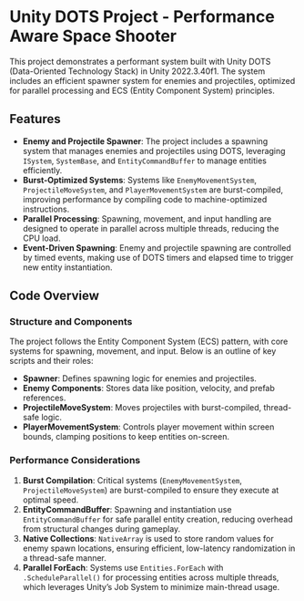 # Unity DOTS Project - Performance Aware Space Shooter

This project demonstrates a performant system built with Unity DOTS (Data-Oriented Technology Stack) in Unity 2022.3.40f1. The system includes an efficient spawner system for enemies and projectiles, optimized for parallel processing and ECS (Entity Component System) principles.

## Features

- **Enemy and Projectile Spawner**: The project includes a spawning system that manages enemies and projectiles using DOTS, leveraging `ISystem`, `SystemBase`, and `EntityCommandBuffer` to manage entities efficiently.
- **Burst-Optimized Systems**: Systems like `EnemyMovementSystem`, `ProjectileMoveSystem`, and `PlayerMovementSystem` are burst-compiled, improving performance by compiling code to machine-optimized instructions.
- **Parallel Processing**: Spawning, movement, and input handling are designed to operate in parallel across multiple threads, reducing the CPU load.
- **Event-Driven Spawning**: Enemy and projectile spawning are controlled by timed events, making use of DOTS timers and elapsed time to trigger new entity instantiation.

## Code Overview

### Structure and Components

The project follows the Entity Component System (ECS) pattern, with core systems for spawning, movement, and input. Below is an outline of key scripts and their roles:

- **Spawner**: Defines spawning logic for enemies and projectiles.
- **Enemy Components**: Stores data like position, velocity, and prefab references.
- **ProjectileMoveSystem**: Moves projectiles with burst-compiled, thread-safe logic.
- **PlayerMovementSystem**: Controls player movement within screen bounds, clamping positions to keep entities on-screen.

### Performance Considerations

1. **Burst Compilation**: Critical systems (`EnemyMovementSystem`, `ProjectileMoveSystem`) are burst-compiled to ensure they execute at optimal speed.
2. **EntityCommandBuffer**: Spawning and instantiation use `EntityCommandBuffer` for safe parallel entity creation, reducing overhead from structural changes during gameplay.
3. **Native Collections**: `NativeArray` is used to store random values for enemy spawn locations, ensuring efficient, low-latency randomization in a thread-safe manner.
4. **Parallel ForEach**: Systems use `Entities.ForEach` with `.ScheduleParallel()` for processing entities across multiple threads, which leverages Unity’s Job System to minimize main-thread usage.
